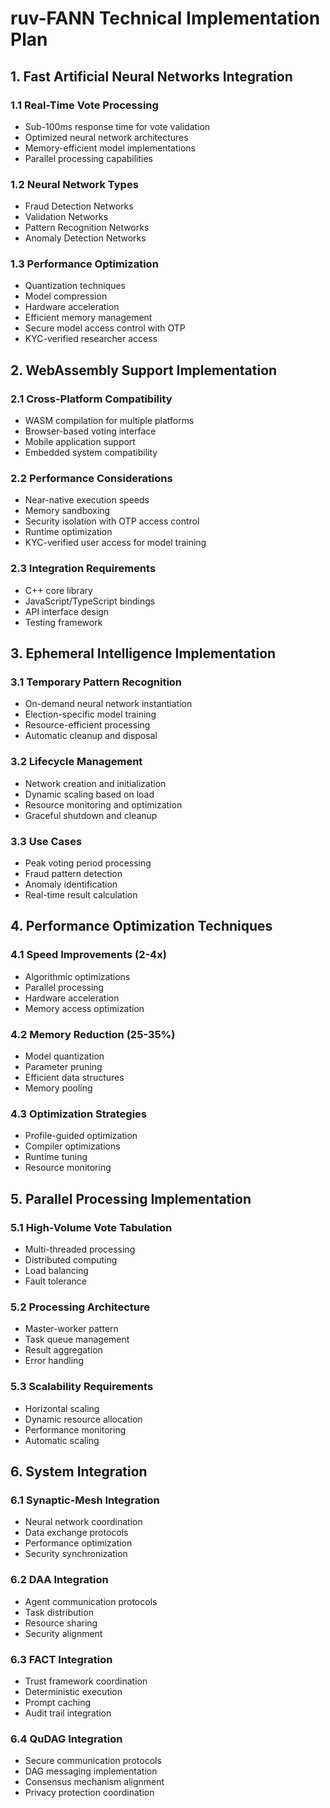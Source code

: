 # ruv-FANN Technical Implementation Plan

## 1. Fast Artificial Neural Networks Integration

### 1.1 Real-Time Vote Processing
- Sub-100ms response time for vote validation
- Optimized neural network architectures
- Memory-efficient model implementations
- Parallel processing capabilities

### 1.2 Neural Network Types
- Fraud Detection Networks
- Validation Networks
- Pattern Recognition Networks
- Anomaly Detection Networks

### 1.3 Performance Optimization
- Quantization techniques
- Model compression
- Hardware acceleration
- Efficient memory management
- Secure model access control with OTP
- KYC-verified researcher access

## 2. WebAssembly Support Implementation

### 2.1 Cross-Platform Compatibility
- WASM compilation for multiple platforms
- Browser-based voting interface
- Mobile application support
- Embedded system compatibility

### 2.2 Performance Considerations
- Near-native execution speeds
- Memory sandboxing
- Security isolation with OTP access control
- Runtime optimization
- KYC-verified user access for model training

### 2.3 Integration Requirements
- C++ core library
- JavaScript/TypeScript bindings
- API interface design
- Testing framework

## 3. Ephemeral Intelligence Implementation

### 3.1 Temporary Pattern Recognition
- On-demand neural network instantiation
- Election-specific model training
- Resource-efficient processing
- Automatic cleanup and disposal

### 3.2 Lifecycle Management
- Network creation and initialization
- Dynamic scaling based on load
- Resource monitoring and optimization
- Graceful shutdown and cleanup

### 3.3 Use Cases
- Peak voting period processing
- Fraud pattern detection
- Anomaly identification
- Real-time result calculation

## 4. Performance Optimization Techniques

### 4.1 Speed Improvements (2-4x)
- Algorithmic optimizations
- Parallel processing
- Hardware acceleration
- Memory access optimization

### 4.2 Memory Reduction (25-35%)
- Model quantization
- Parameter pruning
- Efficient data structures
- Memory pooling

### 4.3 Optimization Strategies
- Profile-guided optimization
- Compiler optimizations
- Runtime tuning
- Resource monitoring

## 5. Parallel Processing Implementation

### 5.1 High-Volume Vote Tabulation
- Multi-threaded processing
- Distributed computing
- Load balancing
- Fault tolerance

### 5.2 Processing Architecture
- Master-worker pattern
- Task queue management
- Result aggregation
- Error handling

### 5.3 Scalability Requirements
- Horizontal scaling
- Dynamic resource allocation
- Performance monitoring
- Automatic scaling

## 6. System Integration

### 6.1 Synaptic-Mesh Integration
- Neural network coordination
- Data exchange protocols
- Performance optimization
- Security synchronization

### 6.2 DAA Integration
- Agent communication protocols
- Task distribution
- Resource sharing
- Security alignment

### 6.3 FACT Integration
- Trust framework coordination
- Deterministic execution
- Prompt caching
- Audit trail integration

### 6.4 QuDAG Integration
- Secure communication protocols
- DAG messaging implementation
- Consensus mechanism alignment
- Privacy protection coordination